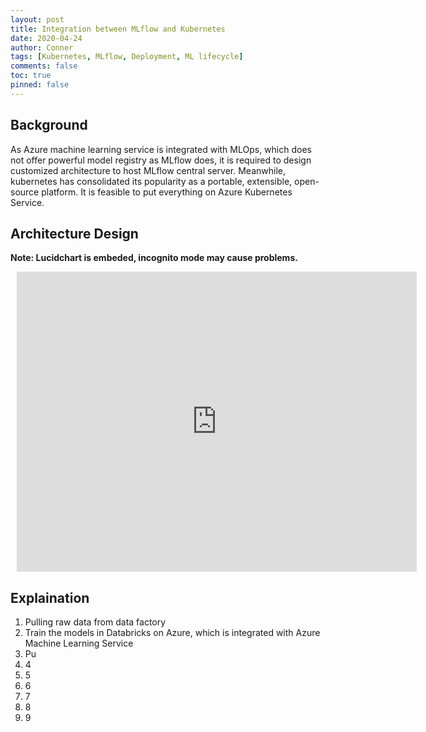 ```yaml
---
layout: post
title: Integration between MLflow and Kubernetes
date: 2020-04-24
author: Conner
tags: [Kubernetes, MLflow, Deployment, ML lifecycle]
comments: false
toc: true
pinned: false
---
```


## Background

As Azure machine learning service is integrated with MLOps, which does not offer powerful model registry as MLflow does, it is required to design customized architecture to host MLflow central server. Meanwhile, kubernetes has consolidated its popularity as a portable, extensible, open-source platform. It is feasible to put everything on Azure Kubernetes Service.

## Architecture Design

**Note: Lucidchart is embeded, incognito mode may cause problems.**

<div style="width: 640px; height: 480px; margin: 10px; position: relative;"><iframe allowfullscreen frameborder="0" style="width:640px; height:480px" src="https://lucid.app/documents/embeddedchart/dc9bb985-9690-4701-87c9-26ca8455514f" id="TiQVJAstzdxG"></iframe></div>

## Explaination

1. Pulling raw data from data factory
2. Train the models in Databricks on Azure, which is integrated with Azure Machine Learning Service
3. Pu
4. 4
5. 5
6. 6
7. 7
8. 8
9. 9
